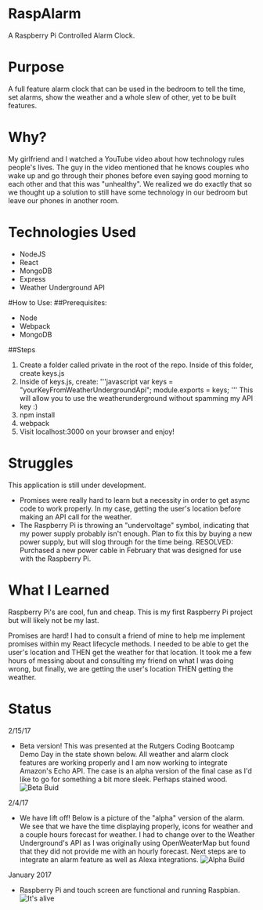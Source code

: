 # RaspAlarm
A Raspberry Pi Controlled Alarm Clock.

# Purpose
A full feature alarm clock that can be used in the bedroom to tell the time, set alarms, show the weather and a whole slew of other, yet to be built features. 

# Why?
My girlfriend and I watched a YouTube video about how technology rules people's lives. The guy in the video mentioned that he knows couples who wake up and go through their phones before even saying good morning to each other and that this was "unhealthy". We realized we do exactly that so we thought up a solution to still have some technology in our bedroom but leave our phones in another room. 

# Technologies Used
- NodeJS
- React
- MongoDB
- Express
- Weather Underground API

#How to Use:
##Prerequisites:
- Node
- Webpack
- MongoDB

##Steps
1. Create a folder called private in the root of the repo. Inside of this folder, create keys.js
2. Inside of keys.js, create:
'''javascript
var keys = "yourKeyFromWeatherUndergroundApi";
module.exports = keys;
'''
This will allow you to use the weatherunderground without spamming my API key :)
3. npm install
4. webpack
5. Visit localhost:3000 on your browser and enjoy!

# Struggles
This application is still under development.
- Promises were really hard to learn but a necessity in order to get async code to work properly. In my case, getting the user's location before making an API call for the weather. 
- The Raspberry Pi is throwing an "undervoltage" symbol, indicating that my power supply probably isn't enough. Plan to fix this by buying a new power supply, but will slog through for the time being. RESOLVED: Purchased a new power cable in February that was designed for use with the Raspberry Pi. 

# What I Learned
Raspberry Pi's are cool, fun and cheap. This is my first Raspberry Pi project but will likely not be my last. 

Promises are hard! I had to consult a friend of mine to help me implement promises within my React lifecycle methods. I needed to be able to get the user's location and THEN get the weather for that location. It took me a few hours of messing about and consulting my friend on what I was doing wrong, but finally, we are getting the user's location THEN getting the weather. 

# Status
2/15/17
- Beta version! This was presented at the Rutgers Coding Bootcamp Demo Day in the state shown below. All weather and alarm clock features are working properly and I am now working to integrate Amazon's Echo API. The case is an alpha version of the final case as I'd like to go for something a bit more sleek. Perhaps stained wood. 
![Beta Buid](https://github.com/sfreeman422/RaspAlarm/blob/master/Images/beta.jpg)

2/4/17
- We have lift off! Below is a picture of the "alpha" version of the alarm. We see that we have the time displaying properly, icons for weather and a couple hours 
forecast for weather. I had to change over to the Weather Underground's API as I was originally using OpenWeaterMap but found that they did not provide me with an hourly forecast. Next steps are to integrate an alarm feature as well as Alexa integrations. 
![Alpha Build](https://github.com/sfreeman422/RaspAlarm/blob/master/Images/alpha.jpg)

January 2017
- Raspberry Pi and touch screen are functional and running Raspbian. 
![It's alive](https://github.com/sfreeman422/RaspAlarm/blob/master/Images/IMG_20170107_160419.jpg)
